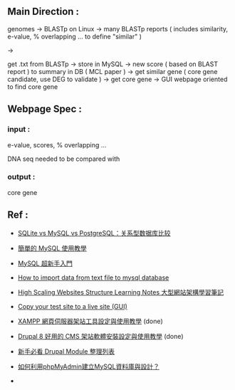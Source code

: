 ## Main Direction :

genomes -> BLASTp on Linux -> many BLASTp reports ( includes similarity, e-value, % overlapping ... to define "similar" )

->

get .txt from BLASTp -> store in MySQL -> new score ( based on BLAST report ) to summary in DB ( MCL paper ) 
-> get similar gene ( core gene candidate, use DEG to validate ) -> get core gene -> GUI webpage oriented to find core gene 

## Webpage Spec :

### input :

e-value, scores, % overlapping ...

DNA seq needed to be compared with 

### output :

core gene

## Ref :

- [SQLite vs MySQL vs PostgreSQL：关系型数据库比较](http://www.infoq.com/cn/news/2014/04/sqlite-mysql-postgresql)

- [簡單的 MySQL 使用教學](https://jerrynest.io/mysql-tutorial/)

- [MySQL 超新手入門](http://www.codedata.com.tw/category/database/5)

- [How to import data from text file to mysql database](https://stackoverflow.com/questions/13579810/how-to-import-data-from-text-file-to-mysql-database)

- [High Scaling Websites Structure Learning Notes 大型網站架構學習筆記](https://www.kancloud.cn/kancloud/high-scaling-structure-notes/50233)

- [Copy your test site to a live site (GUI)](https://www.drupal.org/docs/7/upgrade-to-drupal-7/copy-your-test-site-to-a-live-site-gui)

- [XAMPP 網頁伺服器架站工具設定與使用教學](https://www.pcsetting.com/devtools/54?page=0%2C0) (done)

- [Drupal 8 好用的 CMS 架站軟體安裝設定與使用教學](https://www.pcsetting.com/devtools/60?page=0%2C0) (done)

- [新手必看 Drupal Module 整理列表](https://bonze.tw/drupal_module_list/#base)

- [如何利用phpMyAdmin建立MySQL資料庫與設計？](https://sofree.cc/phpmyadmin-mysql/)

- []()


